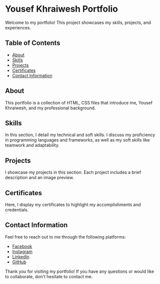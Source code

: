 # Yousef Khraiwesh Portfolio

Welcome to my portfolio! This project showcases my skills, projects, and experiences.

## Table of Contents
- [About](#about)
- [Skills](#skills)
- [Projects](#projects)
- [Certificates](#certificates)
- [Contact Information](#contact-information)

## About
This portfolio is a collection of HTML, CSS files that introduce me, Yousef Khraiwesh, and my professional background.

## Skills
In this section, I detail my technical and soft skills. I discuss my proficiency in programming languages and frameworks, as well as my soft skills like teamwork and adaptability.

## Projects
I showcase my projects in this section. Each project includes a brief description and an image preview.

## Certificates
Here, I display my certificates to highlight my accomplishments and credentials.

## Contact Information
Feel free to reach out to me through the following platforms:
- [Facebook](https://www.facebook.com/profile.php?id=100015263736823&mibextid=ZbWKwL)
- [Instagram](https://www.instagram.com/yousef__fathi_kh?igsh=MXZhY244Z3B5aTZiMw==)
- [LinkedIn](https://www.linkedin.com/in/yousef-khraiwesh-10b59b30a)
- [GitHub](https://www.github.com/yousef07791966)

Thank you for visiting my portfolio! If you have any questions or would like to collaborate, don't hesitate to contact me.
